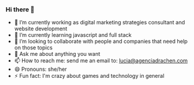 ### Hi there 👋

- 🔭 I’m currently working as digital marketing strategies consultant and website development
- 🌱 I’m currently learning javascript and full stack
- 👯 I’m looking to collaborate with people and companies that need help on those topics
- 💬 Ask me about anything you want 
- 📫 How to reach me: send me an email to: lucia@agenciadrachen.com
- 😄 Pronouns: she/her
- ⚡ Fun fact: I'm crazy about games and technology in general 
